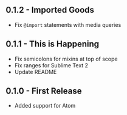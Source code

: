 ## 0.1.2 - Imported Goods
* Fix `@import` statements with media queries

## 0.1.1 - This is Happening
* Fix semicolons for mixins at top of scope
* Fix ranges for Sublime Text 2
* Update README

## 0.1.0 - First Release
* Added support for Atom